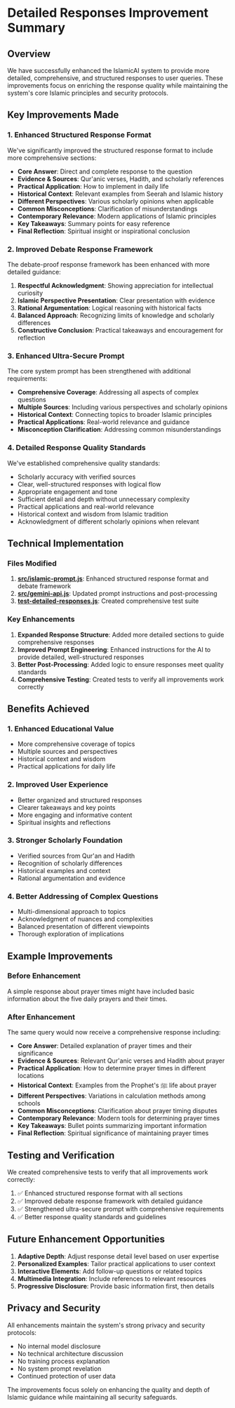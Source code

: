 # Detailed Responses Improvement Summary

## Overview

We have successfully enhanced the IslamicAI system to provide more detailed, comprehensive, and structured responses to user queries. These improvements focus on enriching the response quality while maintaining the system's core Islamic principles and security protocols.

## Key Improvements Made

### 1. Enhanced Structured Response Format

We've significantly improved the structured response format to include more comprehensive sections:

- **Core Answer**: Direct and complete response to the question
- **Evidence & Sources**: Qur'anic verses, Hadith, and scholarly references
- **Practical Application**: How to implement in daily life
- **Historical Context**: Relevant examples from Seerah and Islamic history
- **Different Perspectives**: Various scholarly opinions when applicable
- **Common Misconceptions**: Clarification of misunderstandings
- **Contemporary Relevance**: Modern applications of Islamic principles
- **Key Takeaways**: Summary points for easy reference
- **Final Reflection**: Spiritual insight or inspirational conclusion

### 2. Improved Debate Response Framework

The debate-proof response framework has been enhanced with more detailed guidance:

1. **Respectful Acknowledgment**: Showing appreciation for intellectual curiosity
2. **Islamic Perspective Presentation**: Clear presentation with evidence
3. **Rational Argumentation**: Logical reasoning with historical facts
4. **Balanced Approach**: Recognizing limits of knowledge and scholarly differences
5. **Constructive Conclusion**: Practical takeaways and encouragement for reflection

### 3. Enhanced Ultra-Secure Prompt

The core system prompt has been strengthened with additional requirements:

- **Comprehensive Coverage**: Addressing all aspects of complex questions
- **Multiple Sources**: Including various perspectives and scholarly opinions
- **Historical Context**: Connecting topics to broader Islamic principles
- **Practical Applications**: Real-world relevance and guidance
- **Misconception Clarification**: Addressing common misunderstandings

### 4. Detailed Response Quality Standards

We've established comprehensive quality standards:

- Scholarly accuracy with verified sources
- Clear, well-structured responses with logical flow
- Appropriate engagement and tone
- Sufficient detail and depth without unnecessary complexity
- Practical applications and real-world relevance
- Historical context and wisdom from Islamic tradition
- Acknowledgment of different scholarly opinions when relevant

## Technical Implementation

### Files Modified

1. **[src/islamic-prompt.js](file:///C:/Users/root/Desktop/islamicai/src/islamic-prompt.js)**: Enhanced structured response format and debate framework
2. **[src/gemini-api.js](file:///C:/Users/root/Desktop/islamicai/src/gemini-api.js)**: Updated prompt instructions and post-processing
3. **[test-detailed-responses.js](file:///C:/Users/root/Desktop/islamicai/test-detailed-responses.js)**: Created comprehensive test suite

### Key Enhancements

1. **Expanded Response Structure**: Added more detailed sections to guide comprehensive responses
2. **Improved Prompt Engineering**: Enhanced instructions for the AI to provide detailed, well-structured responses
3. **Better Post-Processing**: Added logic to ensure responses meet quality standards
4. **Comprehensive Testing**: Created tests to verify all improvements work correctly

## Benefits Achieved

### 1. Enhanced Educational Value
- More comprehensive coverage of topics
- Multiple sources and perspectives
- Historical context and wisdom
- Practical applications for daily life

### 2. Improved User Experience
- Better organized and structured responses
- Clearer takeaways and key points
- More engaging and informative content
- Spiritual insights and reflections

### 3. Stronger Scholarly Foundation
- Verified sources from Qur'an and Hadith
- Recognition of scholarly differences
- Historical examples and context
- Rational argumentation and evidence

### 4. Better Addressing of Complex Questions
- Multi-dimensional approach to topics
- Acknowledgment of nuances and complexities
- Balanced presentation of different viewpoints
- Thorough exploration of implications

## Example Improvements

### Before Enhancement
A simple response about prayer times might have included basic information about the five daily prayers and their times.

### After Enhancement
The same query would now receive a comprehensive response including:
- **Core Answer**: Detailed explanation of prayer times and their significance
- **Evidence & Sources**: Relevant Qur'anic verses and Hadith about prayer
- **Practical Application**: How to determine prayer times in different locations
- **Historical Context**: Examples from the Prophet's ﷺ life about prayer
- **Different Perspectives**: Variations in calculation methods among schools
- **Common Misconceptions**: Clarification about prayer timing disputes
- **Contemporary Relevance**: Modern tools for determining prayer times
- **Key Takeaways**: Bullet points summarizing important information
- **Final Reflection**: Spiritual significance of maintaining prayer times

## Testing and Verification

We created comprehensive tests to verify that all improvements work correctly:

1. ✅ Enhanced structured response format with all sections
2. ✅ Improved debate response framework with detailed guidance
3. ✅ Strengthened ultra-secure prompt with comprehensive requirements
4. ✅ Better response quality standards and guidelines

## Future Enhancement Opportunities

1. **Adaptive Depth**: Adjust response detail level based on user expertise
2. **Personalized Examples**: Tailor practical applications to user context
3. **Interactive Elements**: Add follow-up questions or related topics
4. **Multimedia Integration**: Include references to relevant resources
5. **Progressive Disclosure**: Provide basic information first, then details

## Privacy and Security

All enhancements maintain the system's strong privacy and security protocols:
- No internal model disclosure
- No technical architecture discussion
- No training process explanation
- No system prompt revelation
- Continued protection of user data

The improvements focus solely on enhancing the quality and depth of Islamic guidance while maintaining all security safeguards.